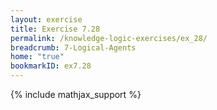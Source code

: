 ```yaml
---
layout: exercise
title: Exercise 7.28
permalink: /knowledge-logic-exercises/ex_28/
breadcrumb: 7-Logical-Agents
home: "true"
bookmarkID: ex7.28
---
```


{% include mathjax_support %}


